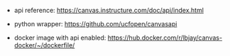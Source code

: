 * api reference:
  https://canvas.instructure.com/doc/api/index.html

* python wrapper:
  https://github.com/ucfopen/canvasapi

* docker image with api enabled:
  https://hub.docker.com/r/lbjay/canvas-docker/~/dockerfile/

